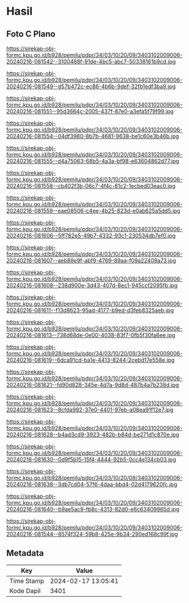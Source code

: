 # Hasil

## Foto C Plano

https://sirekap-obj-formc.kpu.go.id/b928/pemilu/pdpr/34/03/10/20/09/3403102009006-20240216-081542--3100488f-91de-4bc5-abc7-50338161b9cd.jpg

https://sirekap-obj-formc.kpu.go.id/b928/pemilu/pdpr/34/03/10/20/09/3403102009006-20240216-081549--d57b472c-ec86-4b6b-9def-32fb1edf3ba9.jpg

https://sirekap-obj-formc.kpu.go.id/b928/pemilu/pdpr/34/03/10/20/09/3403102009006-20240216-081551--95d3664c-2005-437f-87e0-a3efa5f79f99.jpg

https://sirekap-obj-formc.kpu.go.id/b928/pemilu/pdpr/34/03/10/20/09/3403102009006-20240216-081554--04df3980-8b7b-4681-9638-be1c60e3b46b.jpg

https://sirekap-obj-formc.kpu.go.id/b928/pemilu/pdpr/34/03/10/20/09/3403102009006-20240216-081555--d4a75063-68b5-4a3a-bf98-e63604862d77.jpg

https://sirekap-obj-formc.kpu.go.id/b928/pemilu/pdpr/34/03/10/20/09/3403102009006-20240216-081558--cb402f3b-06c7-4f4c-81c2-1ecbed03eac0.jpg

https://sirekap-obj-formc.kpu.go.id/b928/pemilu/pdpr/34/03/10/20/09/3403102009006-20240216-081559--eae08506-c4ee-4b25-823d-e0ab625a5dd5.jpg

https://sirekap-obj-formc.kpu.go.id/b928/pemilu/pdpr/34/03/10/20/09/3403102009006-20240216-081606--5ff782e5-49b7-4332-93c1-230534db7ef0.jpg

https://sirekap-obj-formc.kpu.go.id/b928/pemilu/pdpr/34/03/10/20/09/3403102009006-20240216-081607--aeb88e9f-abf9-4769-89aa-f09a22409a73.jpg

https://sirekap-obj-formc.kpu.go.id/b928/pemilu/pdpr/34/03/10/20/09/3403102009006-20240216-081608--238d900e-3d43-407d-8ec1-945ccf2095fb.jpg

https://sirekap-obj-formc.kpu.go.id/b928/pemilu/pdpr/34/03/10/20/09/3403102009006-20240216-081611--f13d8623-95ad-4177-b9ed-d3feb8325aeb.jpg

https://sirekap-obj-formc.kpu.go.id/b928/pemilu/pdpr/34/03/10/20/09/3403102009006-20240216-081613--738d68de-0e00-4038-83f7-0fb5f30fa6ee.jpg

https://sirekap-obj-formc.kpu.go.id/b928/pemilu/pdpr/34/03/10/20/09/3403102009006-20240216-081619--6dca91cd-ba1e-4413-8244-2cebd17e558e.jpg

https://sirekap-obj-formc.kpu.go.id/b928/pemilu/pdpr/34/03/10/20/09/3403102009006-20240216-081621--fd90d828-345e-4d7a-9d8d-487b4a7b238d.jpg

https://sirekap-obj-formc.kpu.go.id/b928/pemilu/pdpr/34/03/10/20/09/3403102009006-20240216-081623--8cfda992-37e0-4401-97eb-a08ea91f12e7.jpg

https://sirekap-obj-formc.kpu.go.id/b928/pemilu/pdpr/34/03/10/20/09/3403102009006-20240216-081628--b4ad3cd9-3923-482b-b84d-be271d1c870e.jpg

https://sirekap-obj-formc.kpu.go.id/b928/pemilu/pdpr/34/03/10/20/09/3403102009006-20240216-081630--0d9f5b15-15f4-4444-92b5-0cc4e134cb03.jpg

https://sirekap-obj-formc.kpu.go.id/b928/pemilu/pdpr/34/03/10/20/09/3403102009006-20240216-081638--3db7cd04-57f6-4daa-bbd4-02d4179620fc.jpg

https://sirekap-obj-formc.kpu.go.id/b928/pemilu/pdpr/34/03/10/20/09/3403102009006-20240216-081640--b9ae5ac9-fb8c-4313-82d0-e6c63409965d.jpg

https://sirekap-obj-formc.kpu.go.id/b928/pemilu/pdpr/34/03/10/20/09/3403102009006-20240216-081544--8574f324-59b8-425e-9b34-290ed168c99f.jpg


## Metadata

| Key        | Value               |
| ---------- | ------------------- |
| Time Stamp | 2024-02-17 13:05:41 |
| Kode Dapil | 3401                |



